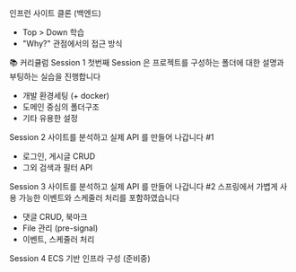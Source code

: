 인프런 사이트 클론 (백엔드)
- Top > Down 학습
- "Why?" 관점에서의 접근 방식

📚 커리큘럼
Session 1
첫번째 Session 은 프로젝트를 구성하는 폴더에 대한 설명과 부팅하는 실습을 진행합니다
- 개발 환경세팅 (+ docker)
- 도메인 중심의 폴더구조
- 기타 유용한 설정

Session 2
사이트를 분석하고 실제 API 를 만들어 나갑니다 #1
- 로그인, 게시글 CRUD
- 그외 검색과 필터 API

Session 3
사이트를 분석하고 실제 API 를 만들어 나갑니다 #2
스프링에서 가볍게 사용 가능한 이벤트와 스케줄러 처리를 포함하였습니다
- 댓글 CRUD, 북마크
- File 관리 (pre-signal)
- 이벤트, 스케줄러 처리

Session 4
ECS 기반 인프라 구성 (준비중)
